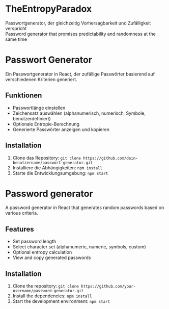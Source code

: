 # TheEntropyParadox
Passwortgenerator, der gleichzeitig Vorhersagbarkeit und Zufälligkeit verspricht <br> Password generator that promises predictability and randomness at the same time

# Passwort Generator

Ein Passwortgenerator in React, der zufällige Passwörter basierend auf verschiedenen Kriterien generiert.

## Funktionen

*   Passwortlänge einstellen
*   Zeichensatz auswählen (alphanumerisch, numerisch, Symbole, benutzerdefiniert)
*   Optionale Entropie-Berechnung
*   Generierte Passwörter anzeigen und kopieren

## Installation

1.  Clone das Repository: `git clone https://github.com/dein-benutzername/passwort-generator.git`
2.  Installiere die Abhängigkeiten: `npm install`
3.  Starte die Entwicklungsumgebung: `npm start`


# Password generator

A password generator in React that generates random passwords based on various criteria.

## Features

* Set password length
* Select character set (alphanumeric, numeric, symbols, custom)
* Optional entropy calculation
* View and copy generated passwords

## Installation

1. Clone the repository: `git clone https://github.com/your-username/password-generator.git`
2. Install the dependencies: `npm install`
3. Start the development environment: `npm start`
